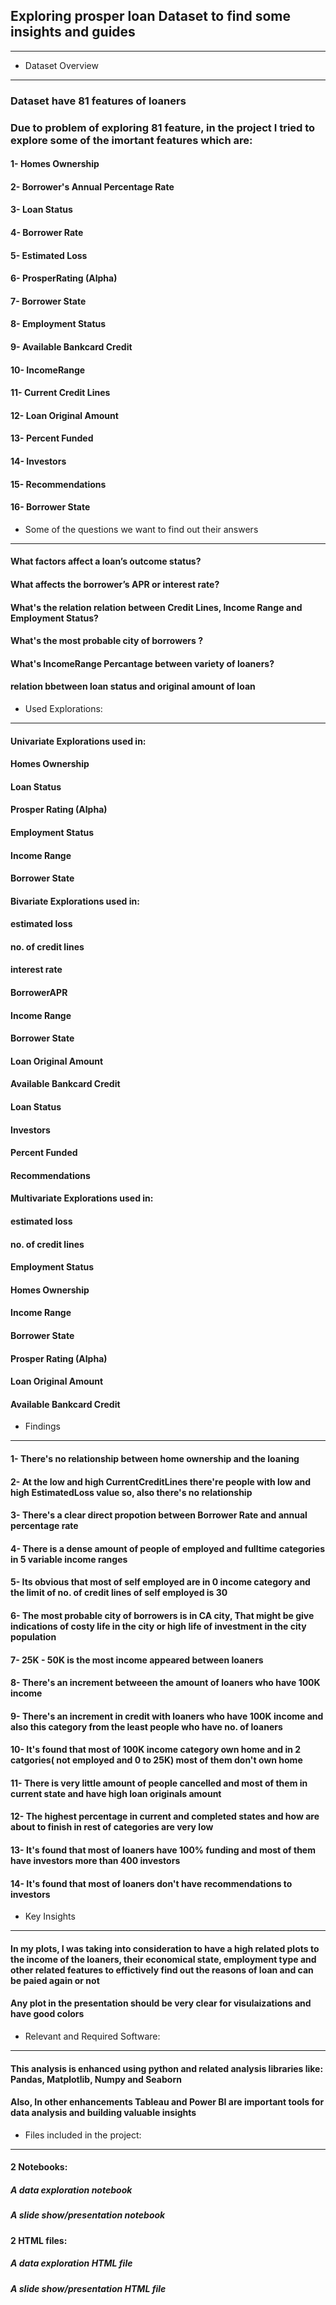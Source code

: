 ## Exploring prosper loan Dataset to find some insights and guides
***

* Dataset Overview 
***
### Dataset have 81 features of loaners 
### Due to problem of exploring 81 feature, in the project I tried to explore some of the imortant features which are:

#### 1- Homes Ownership
#### 2- Borrower's Annual Percentage Rate
#### 3- Loan Status
#### 4- Borrower Rate
#### 5- Estimated Loss
#### 6- ProsperRating (Alpha)
#### 7- Borrower State
#### 8- Employment Status
#### 9- Available Bankcard Credit
#### 10- IncomeRange
#### 11- Current Credit Lines
#### 12- Loan Original Amount
#### 13- Percent Funded
#### 14- Investors
#### 15- Recommendations
#### 16- Borrower State

* Some of the questions we want to find out their answers 
***
#### What factors affect a loan’s outcome status?
#### What affects the borrower’s APR or interest rate?
#### What's the relation relation between Credit Lines, Income Range and Employment Status?
#### What's the most probable city of borrowers ?
#### What's IncomeRange Percantage between variety of loaners?
#### relation bbetween loan status and original amount of loan

* Used Explorations:
***
#### Univariate Explorations used in:
####   Homes Ownership
####   Loan Status
####   Prosper Rating (Alpha)
####   Employment Status
####   Income Range
####   Borrower State

#### Bivariate Explorations used in:
####   estimated loss
####   no. of credit lines
####   interest rate
####   BorrowerAPR
####   Income Range
####   Borrower State
####   Loan Original Amount
####   Available Bankcard Credit
####   Loan Status
####   Investors
####   Percent Funded
####   Recommendations

#### Multivariate Explorations used in:
####   estimated loss
####   no. of credit lines
####   Employment Status
####   Homes Ownership
####   Income Range
####   Borrower State
####   Prosper Rating (Alpha)
####   Loan Original Amount
####   Available Bankcard Credit

* Findings
***
#### 1- There's no relationship between home ownership and the loaning
#### 2- At the low and high CurrentCreditLines there're people with low and high EstimatedLoss value so, also there's no relationship
#### 3- There's a clear direct propotion between Borrower Rate and annual percentage rate
#### 4- There is a dense amount of people of employed and fulltime categories in 5 variable income ranges
#### 5- Its obvious that most of self employed are in 0 income category and the limit of no. of credit lines of self employed is 30 
#### 6- The most probable city of borrowers is in CA city, That might be give indications of costy life in the city or high life of investment in the city population
#### 7- 25K - 50K is the most income appeared between loaners 
#### 8- There's an increment betweeen the amount of loaners who have 100K income
#### 9- There's an increment in credit with loaners who have 100K income and also this category from the least people who have no. of loaners
#### 10- It's found that most of 100K income category own home and in 2 catgories( not employed and 0 to 25K) most of them don't own home
#### 11- There is very little amount of people cancelled and most of them in current state and have high loan originals amount
#### 12- The highest percentage in current and completed states and how are about to finish in rest of categories are very low
#### 13- It's found that most of loaners have 100% funding and most of them have investors more than 400 investors
#### 14- It's found that most of loaners don't have recommendations to investors

* Key Insights
***
#### In my plots, I was taking into consideration to have a high related plots to the income of the loaners, their economical state, employment type and other related features to effictively find out the reasons of loan and can be paied again or not 
#### Any plot in the presentation should be very clear for visulaizations and have good colors 

* Relevant and Required Software:
***
#### This analysis is enhanced using python and related analysis libraries like: Pandas, Matplotlib, Numpy and Seaborn 
#### Also, In other enhancements Tableau and Power BI are important tools for data analysis and building valuable insights 

* Files included in the project:
***
#### 2 Notebooks:
##### A data exploration notebook
##### A slide show/presentation notebook
#### 2 HTML files:
##### A data exploration HTML file
##### A slide show/presentation HTML file



